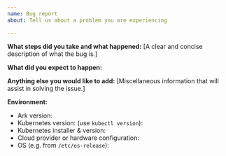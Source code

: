 ```yaml
---
name: Bug report
about: Tell us about a problem you are experiencing

---
```


**What steps did you take and what happened:**
[A clear and concise description of what the bug is.]


**What did you expect to happen:**


**Anything else you would like to add:**
[Miscellaneous information that will assist in solving the issue.]


**Environment:**

- Ark version:
- Kubernetes version: (use `kubectl version`):
- Kubernetes installer & version:
- Cloud provider or hardware configuration:
- OS (e.g. from `/etc/os-release`):

